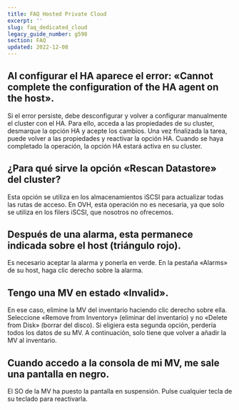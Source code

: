 ```yaml
---
title: FAQ Hosted Private Cloud
excerpt: ''
slug: faq_dedicated_cloud
legacy_guide_number: g598
section: FAQ
updated: 2022-12-08
---
```



## Al configurar el HA aparece el error: «Cannot complete the configuration of the HA agent on the host».
Si el error persiste, debe desconfigurar y volver a configurar manualmente el cluster con el HA. Para ello, acceda a las propiedades de su cluster, desmarque la opción HA y acepte los cambios. Una vez finalizada la tarea, puede volver a las propiedades y reactivar la opción HA. Cuando se haya completado la operación, la opción HA estará activa en su cluster.


## ¿Para qué sirve la opción «Rescan Datastore» del cluster?
Esta opción se utiliza en los almacenamientos iSCSI para actualizar todas las rutas de acceso. 
En OVH, esta operación no es necesaria, ya que solo se utiliza en los filers iSCSI, que nosotros no ofrecemos.


## Después de una alarma, esta permanece indicada sobre el host (triángulo rojo).
Es necesario aceptar la alarma y ponerla en verde. En la pestaña «Alarms» de su host, haga clic derecho sobre la alarma.


## Tengo una MV en estado «Invalid».
En ese caso, elimine la MV del inventario haciendo clic derecho sobre ella. 
Seleccione «Remove from Inventory» (eliminar del inventario) y no «Delete from Disk» (borrar del disco). Si eligiera esta segunda opción, perdería todos los datos de su MV.
A continuación, solo tiene que volver a añadir la MV al inventario.


## Cuando accedo a la consola de mi MV, me sale una pantalla en negro.
El SO de la MV ha puesto la pantalla en suspensión. Pulse cualquier tecla de su teclado para reactivarla.

